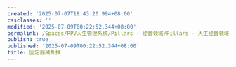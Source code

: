 ```yaml
---
created: '2025-07-07T18:43:20.994+08:00'
cssclasses: ''
modified: '2025-07-09T00:22:52.344+08:00'
permalink: /Spaces/PPV人生管理系统/Pillars - 经营领域/Pillars - 人生经营领域/运动/增肌减脂计划/力量训练动作库/固定器械卧推.md
publish: true
published: '2025-07-09T00:22:52.344+08:00'
title: 固定器械卧推
---
```

